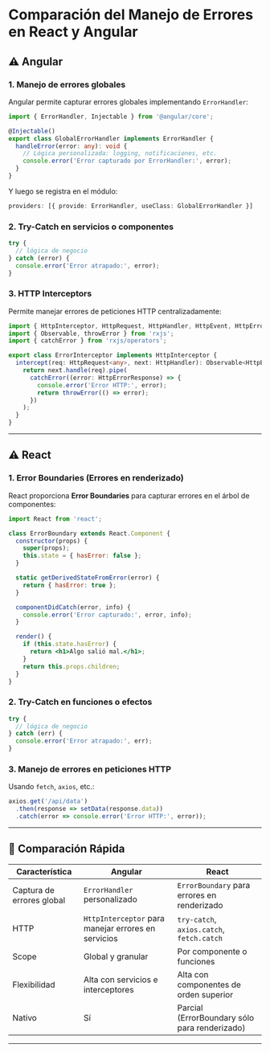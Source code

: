 # Comparación del Manejo de Errores en React y Angular

## ⚠️ Angular

### 1. Manejo de errores globales
Angular permite capturar errores globales implementando `ErrorHandler`:
```typescript
import { ErrorHandler, Injectable } from '@angular/core';

@Injectable()
export class GlobalErrorHandler implements ErrorHandler {
  handleError(error: any): void {
    // Lógica personalizada: logging, notificaciones, etc.
    console.error('Error capturado por ErrorHandler:', error);
  }
}
```

Y luego se registra en el módulo:
```typescript
providers: [{ provide: ErrorHandler, useClass: GlobalErrorHandler }]
```

### 2. Try-Catch en servicios o componentes
```typescript
try {
  // lógica de negocio
} catch (error) {
  console.error('Error atrapado:', error);
}
```

### 3. HTTP Interceptors
Permite manejar errores de peticiones HTTP centralizadamente:
```typescript
import { HttpInterceptor, HttpRequest, HttpHandler, HttpEvent, HttpErrorResponse } from '@angular/common/http';
import { Observable, throwError } from 'rxjs';
import { catchError } from 'rxjs/operators';

export class ErrorInterceptor implements HttpInterceptor {
  intercept(req: HttpRequest<any>, next: HttpHandler): Observable<HttpEvent<any>> {
    return next.handle(req).pipe(
      catchError((error: HttpErrorResponse) => {
        console.error('Error HTTP:', error);
        return throwError(() => error);
      })
    );
  }
}
```

---

## ⚠️ React

### 1. Error Boundaries (Errores en renderizado)
React proporciona **Error Boundaries** para capturar errores en el árbol de componentes:
```jsx
import React from 'react';

class ErrorBoundary extends React.Component {
  constructor(props) {
    super(props);
    this.state = { hasError: false };
  }

  static getDerivedStateFromError(error) {
    return { hasError: true };
  }

  componentDidCatch(error, info) {
    console.error('Error capturado:', error, info);
  }

  render() {
    if (this.state.hasError) {
      return <h1>Algo salió mal.</h1>;
    }
    return this.props.children; 
  }
}
```

### 2. Try-Catch en funciones o efectos
```jsx
try {
  // lógica de negocio
} catch (err) {
  console.error('Error atrapado:', err);
}
```

### 3. Manejo de errores en peticiones HTTP
Usando `fetch`, `axios`, etc.:
```jsx
axios.get('/api/data')
  .then(response => setData(response.data))
  .catch(error => console.error('Error HTTP:', error));
```

---

## 🔄 Comparación Rápida

| Característica              | Angular                                             | React                                          |
|---------------------------|------------------------------------------------------|------------------------------------------------|
| Captura de errores global| `ErrorHandler` personalizado                          | `ErrorBoundary` para errores en renderizado   |
| HTTP                      | `HttpInterceptor` para manejar errores en servicios  | `try-catch`, `axios.catch`, `fetch.catch`     |
| Scope                     | Global y granular                                    | Por componente o funciones                     |
| Flexibilidad              | Alta con servicios e interceptores                   | Alta con componentes de orden superior         |
| Nativo                    | Sí                                                  | Parcial (ErrorBoundary sólo para renderizado) |

---

